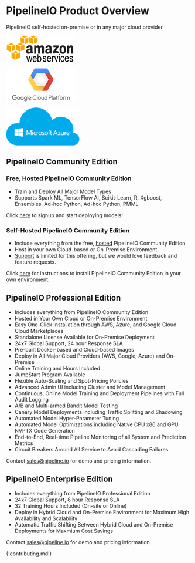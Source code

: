 # PipelineIO Product Overview 
PipelineIO self-hosted on-premise or in any major cloud provider.

![AWS](/img/aws-logo-185x73.png)

![Google Cloud Platform](/img/gce-logo-190x90.png)

![Azure](/img/azure-logo-200x103.png)


## PipelineIO Community Edition
### Free, Hosted PipelineIO Community Edition
* Train and Deploy All Major Model Types 
* Supports Spark ML, TensorFlow AI, Scikit-Learn, R, Xgboost, Ensembles, Ad-hoc Python, Ad-hoc Python, PMML

Click [here](http://community.pipeline.io) to signup and start deploying models!

### Self-Hosted PipelineIO Community Edition
* Include everything from the free, [hosted](http://community.pipeline.io) PipelineIO Community Edition
* Host in your own Cloud-based or On-Premise Environment
* [Support](https://pipelineio.zendesk.com) is limited for this offering, but we would love feedback and feature requests.

Click [here](./install.md) for instructions to install PipelineIO Community Edition in your own environment.


## PipelineIO Professional Edition
* Includes everything from PipelineIO Community Edition
* Hosted in Your Own Cloud or On-Premise Environment
* Easy One-Click Installation through AWS, Azure, and Google Cloud Cloud Marketplaces
* Standalone License Available for On-Premise Deployment
* 24x7 Global Support, 24 hour Response SLA
* Pre-built Docker-based and Cloud-based Images 
* Deploy in All Major Cloud Providers (AWS, Google, Azure) and On-Premise
* Online Training and Hours Included
* JumpStart Program Available
* Flexible Auto-Scaling and Spot-Pricing Policies
* Advanced Admin UI including Cluster and Model Management
* Continuous, Online Model Training and Deployment Pipelines with Full Audit Logging
* A/B and Multi-armed Bandit Model Testing
* Canary Model Deployments including Traffic Splitting and Shadowing
* Automated Model Hyper-Parameter Tuning 
* Automated Model Optimizations including Native CPU x86 and GPU NVPTX Code Generation
* End-to-End, Real-time Pipeline Monitoring of all System and Prediction Metrics
* Circuit Breakers Around All Service to Avoid Cascading Failures

Contact [sales@pipeline.io](mailto:sales@pipeline.io) for demo and pricing information.


## PipelineIO Enterprise Edition
* Includes everything from PipelineIO Professional Edition
* 24x7 Global Support, 8 hour Response SLA 
* 32 Training Hours Included (On-site or Online)
* Deploy in Hybrid Cloud and On-Premise Environment for Maximum High Availability and Scalability
* Automatic Traffic Shifting Between Hybrid Cloud and On-Premise Deployments for Maxmium Cost Savings

Contact [sales@pipeline.io](mailto:sales@pipeline.io) for demo and pricing information.

{!contributing.md!}
